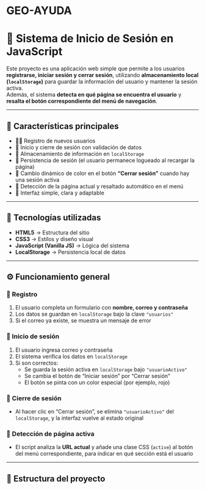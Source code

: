 # GEO-AYUDA
# 🔐 Sistema de Inicio de Sesión en JavaScript

Este proyecto es una aplicación web simple que permite a los usuarios **registrarse, iniciar sesión y cerrar sesión**, utilizando **almacenamiento local (`localStorage`)** para guardar la información del usuario y mantener la sesión activa.  
Además, el sistema **detecta en qué página se encuentra el usuario** y **resalta el botón correspondiente del menú de navegación**.  

---

## 🚀 Características principales

- 🧍‍♂️ Registro de nuevos usuarios  
- 🔑 Inicio y cierre de sesión con validación de datos  
- 💾 Almacenamiento de información en `localStorage`  
- 🔄 Persistencia de sesión (el usuario permanece logueado al recargar la página)  
- 🎨 Cambio dinámico de color en el botón **“Cerrar sesión”** cuando hay una sesión activa  
- 📍 Detección de la página actual y resaltado automático en el menú  
- 📱 Interfaz simple, clara y adaptable  

---

## 🧠 Tecnologías utilizadas

- **HTML5** → Estructura del sitio  
- **CSS3** → Estilos y diseño visual  
- **JavaScript (Vanilla JS)** → Lógica del sistema  
- **LocalStorage** → Persistencia local de datos  

---

## ⚙️ Funcionamiento general

### 🔹 Registro
1. El usuario completa un formulario con **nombre, correo y contraseña**  
2. Los datos se guardan en `localStorage` bajo la clave `"usuarios"`  
3. Si el correo ya existe, se muestra un mensaje de error  

### 🔹 Inicio de sesión
1. El usuario ingresa correo y contraseña  
2. El sistema verifica los datos en `localStorage`  
3. Si son correctos:
   - Se guarda la sesión activa en `localStorage` bajo `"usuarioActivo"`  
   - Se cambia el botón de “Iniciar sesión” por “Cerrar sesión”  
   - El botón se pinta con un color especial (por ejemplo, rojo)  

### 🔹 Cierre de sesión
- Al hacer clic en “Cerrar sesión”, se elimina `"usuarioActivo"` del `localStorage`, y la interfaz vuelve al estado original  

### 🔹 Detección de página activa
- El script analiza la **URL actual** y añade una clase CSS (`active`) al botón del menú correspondiente, para indicar en qué sección está el usuario  

---

## 📁 Estructura del proyecto

